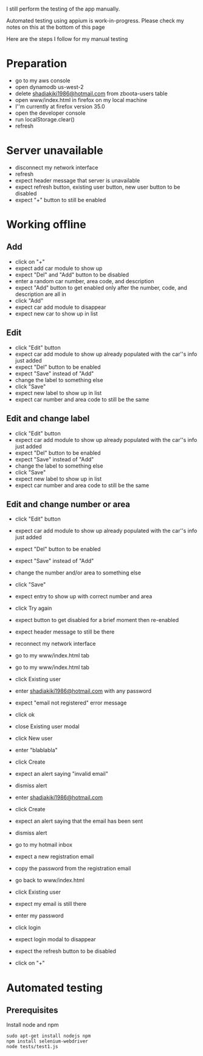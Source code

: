 I still perform the testing of the app manually.

Automated testing using appium is work-in-progress. Please check my notes on this at the bottom of this page

Here are the steps I follow for my manual testing

# Preparation
* go to my aws console
* open dynamodb us-west-2
* delete shadiakiki1986@hotmail.com from zboota-users table
* open www/index.html in firefox on my local machine
 * I''m currently at firefox version 35.0
* open the developer console
* run localStorage.clear()
* refresh

# Server unavailable
* disconnect my network interface
* refresh
 * expect header message that server is unavailable
 * expect refresh button, existing user button, new user button to be disabled
 * expect "+" button to still be enabled

# Working offline
## Add
* click on "+"
 * expect add car module to show up
 * expect "Del" and "Add" button to be disabled
* enter a random car number, area code, and description
 * expect "Add" button to get enabled only after the number, code, and description are all in
* click "Add"
 * expect car add module to disappear
 * expect new car to show up in list

## Edit
* click "Edit" button
 * expect car add module to show up already populated with the car''s info just added
 * expect "Del" button to be enabled
 * expect "Save" instead of "Add"
* change the label to something else
* click "Save"
 * expect new label to show up in list
 * expect car number and area code to still be the same

## Edit and change label
* click "Edit" button
 * expect car add module to show up already populated with the car''s info just added
 * expect "Del" button to be enabled
 * expect "Save" instead of "Add"
* change the label to something else
* click "Save"
 * expect new label to show up in list
 * expect car number and area code to still be the same

## Edit and change number or area
* click "Edit" button
 * expect car add module to show up already populated with the car''s info just added
 * expect "Del" button to be enabled
 * expect "Save" instead of "Add"
* change the number and/or area to something else
* click "Save"
 * expect entry to show up with correct number and area


* click Try again
 * expect button to get disabled for a brief moment then re-enabled
 * expect header message to still be there
* reconnect my network interface
* go to my www/index.html tab
* go to my www/index.html tab
* click Existing user
* enter shadiakiki1986@hotmail.com with any password
 * expect "email not registered" error message
* click ok
* close Existing user modal
* click New user
* enter "blablabla"
* click Create
 * expect an alert saying "invalid email"
* dismiss alert
* enter shadiakiki1986@hotmail.com
* click Create
 * expect an alert saying that the email has been sent
* dismiss alert
* go to my hotmail inbox
 * expect a new registration email
* copy the password from the registration email
* go back to www/index.html
* click Existing user
 * expect my email is still there
* enter my password
* click login
 * expect login modal to disappear
 * expect the refresh button to be disabled
* click on "+"

# Automated testing
## Prerequisites
Install node and npm
```
sudo apt-get install nodejs npm
npm install selenium-webdriver
node tests/test1.js
```

